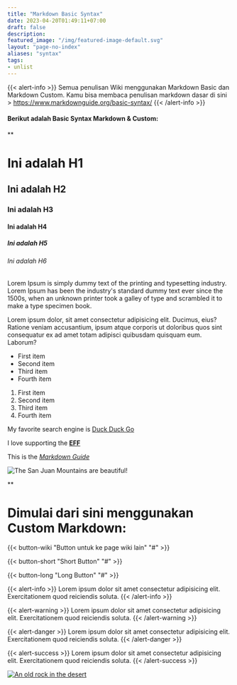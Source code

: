 ```yaml
---
title: "Markdown Basic Syntax"
date: 2023-04-20T01:49:11+07:00
draft: false
description:
featured_image: "/img/featured-image-default.svg"
layout: "page-no-index"
aliases: "syntax"
tags:
- unlist
---
```


{{< alert-info >}}
Semua penulisan Wiki menggunakan Markdown Basic dan Markdown Custom. Kamu bisa membaca penulisan markdown dasar di sini > https://www.markdownguide.org/basic-syntax/
{{< /alert-info >}}

#### Berikut adalah Basic Syntax Markdown & Custom:

**

# Ini adalah H1

## Ini adalah H2

### Ini adalah H3

#### Ini adalah H4

##### Ini adalah H5

###### Ini adalah H6

Lorem Ipsum is simply dummy text of the printing and typesetting industry. Lorem Ipsum has been the industry's standard dummy text ever since the 1500s, when an unknown printer took a galley of type and scrambled it to make a type specimen book.

Lorem ipsum dolor, sit amet consectetur adipisicing elit. Ducimus, eius? Ratione veniam accusantium, ipsum atque corporis ut doloribus quos sint consequatur ex ad amet totam adipisci quibusdam quisquam eum. Laborum?

- First item
- Second item
- Third item
- Fourth item

1. First item
2. Second item
3. Third item
4. Fourth item

My favorite search engine is [Duck Duck Go](https://duckduckgo.com)

I love supporting the **[EFF](https://eff.org)**

This is the *[Markdown Guide](https://www.markdownguide.org)*

![The San Juan Mountains are beautiful!](https://www.cityoflondonschool.org.uk/images/stories/flexicontent/l_fld19_success-adobestock_82256170-web.jpg "San Juan Mountains")

**

# Dimulai dari sini menggunakan Custom Markdown:

{{< button-wiki "Button untuk ke page wiki lain" "#" >}}

{{< button-short "Short Button" "#" >}}


{{< button-long "Long Button" "#" >}}

{{< alert-info >}}
Lorem ipsum dolor sit amet consectetur adipisicing elit. Exercitationem quod reiciendis soluta.
{{< /alert-info >}}

{{< alert-warning >}}
Lorem ipsum dolor sit amet consectetur adipisicing elit. Exercitationem quod reiciendis soluta.
{{< /alert-warning >}}

{{< alert-danger >}}
Lorem ipsum dolor sit amet consectetur adipisicing elit. Exercitationem quod reiciendis soluta.
{{< /alert-danger >}}

{{< alert-success >}}
Lorem ipsum dolor sit amet consectetur adipisicing elit. Exercitationem quod reiciendis soluta.
{{< /alert-success >}}

[![An old rock in the desert](https://www.cityoflondonschool.org.uk/images/stories/flexicontent/l_fld19_success-adobestock_82256170-web.jpg "Shiprock, New Mexico by Beau Rogers")](https://www.cityoflondonschool.org.uk/images/stories/flexicontent/l_fld19_success-adobestock_82256170-web.jpg)